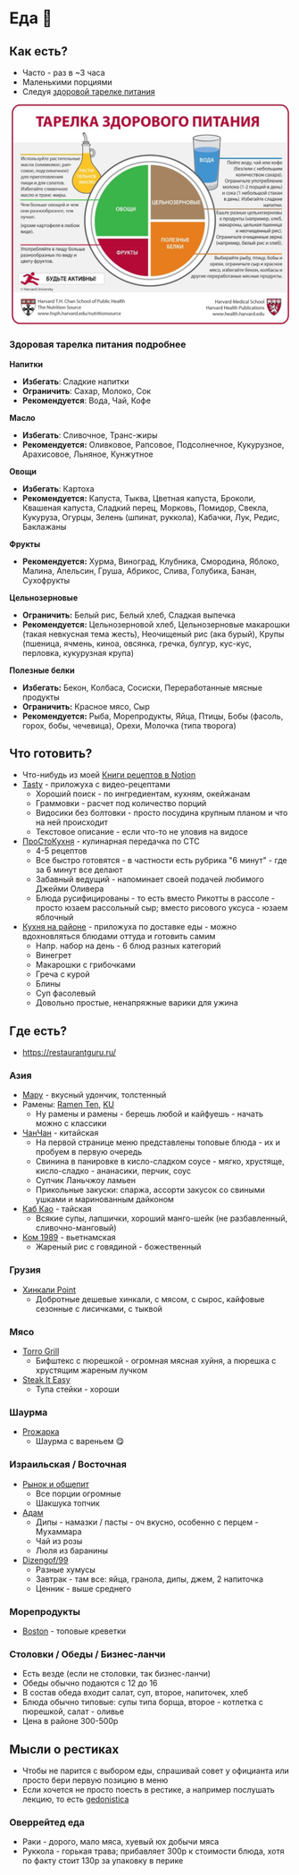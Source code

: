 # Еда 🐷

## Как есть?

- Часто - раз в ~3 часа
- Маленькими порциями
- Следуя [здоровой тарелке питания](
  https://www.hsph.harvard.edu/nutritionsource/healthy-eating-plate/translations/russian/)

![Здоровая тарелка питания](Здоровая_тарелка_питания.png)

### Здоровая тарелка питания подробнее

**Напитки**

- **Избегать**: Сладкие напитки
- **Ограничить**: Сахар, Молоко, Сок
- **Рекомендуется**: Вода, Чай, Кофе

**Масло**

- **Избегать**: Сливочное, Транс-жиры
- **Рекомендуется:** Оливковое, Рапсовое, Подсолнечное, Кукурузное, Арахисовое, Льняное, Кунжутное

**Овощи**

- **Избегать**: Картоха
- **Рекомендуется:** Капуста, Тыква, Цветная капуста, Броколи, Квашеная капуста, Сладкий перец, Морковь, Помидор,
  Свекла, Кукуруза, Огурцы, Зелень (шпинат, руккола), Кабачки, Лук, Редис, Баклажаны

**Фрукты**

- **Рекомендуется:** Хурма, Виноград, Клубника, Смородина, Яблоко, Малина, Апельсин, Груша, Абрикос, Слива, Голубика,
  Банан, Сухофрукты

**Цельнозерновые**

- **Ограничить:** Белый рис, Белый хлеб, Сладкая выпечка
- **Рекомендуется:** Цельнозерновой хлеб, Цельнозерновые макарошки (такая невкусная тема жесть), Неочищеный рис (ака
  бурый), Крупы (пшеница, ячмень, киноа, овсянка, гречка, булгур, кус-кус, перловка, кукурузная крупа)

**Полезные белки**

- **Избегать:** Бекон, Колбаса, Сосиски, Переработанные мясные продукты
- **Ограничить:** Красное мясо, Сыр
- **Рекомендуется:** Рыба, Морепродукты, Яйца, Птицы, Бобы (фасоль, горох, бобы, чечевица), Орехи, Молочка (типа
  творога)

## Что готовить?

- Что-нибудь из моей [Книги рецептов в Notion](https://potyk.notion.site/potyk/d47b6c5c807a41e2a9bb145632a20a5b)
- [Tasty](https://tasty.co/) - приложуха с видео-рецептами
    - Хороший поиск - по ингредиентам, кухням, окейжанам
    - Граммовки - расчет под количество порций
    - Видосики без болтовки - просто посудина крупным планом и что на ней происходит
    - Текстовое описание - если что-то не уловив на видосе
- [ПроСтоКухня](https://www.youtube.com/c/ПроСтокухняСТС) - кулинарная передачка по СТС
    - 4-5 рецептов
    - Все быстро готовятся - в частности есть рубрика "6 минут" - где за 6 минут все делают
    - Забавный ведущий - напоминает своей подачей любимого Джейми Оливера
    - Блюда русифицированы - то есть вместо Рикотты в рассоле - просто юзаем рассольный сыр; вместо рисового уксуса -
      юзаем яблочный
- [Кухня на районе](https://localkitchen.ru/) - приложуха по доставке еды - можно вдохновляться блюдами оттуда и
  готовить самим
    - Напр. набор на день - 6 блюд разных категорий
    - Винегрет
    - Макарошки с грибочками
    - Греча с курой
    - Блины
    - Суп фасолевый
    - Довольно простые, ненапряжные варики для ужина

## Где есть?

- https://restaurantguru.ru/

### Азия

- [Мару](https://itadaki.ru/) - вкусный удончик, толстенный
- Рамены: [Ramen Ten](https://ramenten.ru/), [KU](https://kuramen.ru/)
    - Ну рамены и рамены - берешь любой и кайфуешь - начать можно с классики
- [ЧанЧан](https://yandex.ru/maps/-/CCURfGvNgD) - китайская
    - На первой странице меню представлены топовые блюда - их и пробуем в первую очередь
    - Свинина в панировке в кисло-сладком соусе - мягко, хрустяще, кисло-сладко - ананасики, перчик, соус
    - Супчик Ланьчжоу ламьен
    - Прикольные закуски: спаржа, ассорти закусок со свиными ушками и маринованным дайконом
- [Каб Као](https://yandex.ru/maps/-/CCURfGvocA) - тайская
    - Всякие супы, лапшички, хороший манго-шейк (не разбавленный, сливочно-манговый)
- [Ком 1989](https://yandex.ru/maps/-/CCURfGUwLB) - вьетнамская
    - Жареный рис с говядиной - божественный

### Грузия

- [Хинкали Point](https://yandex.ru/maps/-/CCURfGvphB)
    - Добротные дешевые хинкали, с мясом, с сырос, кайфовые сезонные с
      лисичками, с тыквой

### Мясо

- [Torro Grill](https://yandex.ru/maps/-/CCURfGf-GB)
    - Бифштекс с пюрешкой - огромная мясная хуйня, а пюрешка с хрустящим жареным лучком
- [Steak It Easy](https://yandex.ru/maps/-/CCURfGfspA)
    - Тупа стейки - хороши

### Шаурма

- [Proжарка](https://yandex.ru/maps/-/CCURfGaAWC)
    - Шаурма с вареньем 😋

### Израильская / Восточная

- [Рынок и общепит](https://yandex.ru/maps/-/CCURfGCRwC)
    - Все порции огромные
    - Шакшука топчик
- [Адам](https://yandex.ru/maps/org/adam/61786401208/?ll=37.586922%2C55.773591&z=16)
    - Дипы - намазки / пасты - оч вкусно, особенно с перцем - Мухаммара
    - Чай из розы
    - Люля из баранины
- [Dizengof/99](https://dizengof99.com/)
    - Разные хумусы
    - Завтрак - там все: яйца, гранола, дипы, джем, 2 напиточка
    - Ценник - выше среднего

### Морепродукты

- [Boston](https://www.boston-restaurant.ru/) - топовые креветки

### Столовки / Обеды / Бизнес-ланчи

- Есть везде (если не столовки, так бизнес-ланчи)
- Обеды обычно подаются с 12 до 16
- В состав обеда входит салат, суп, второе, напиточек, хлеб
- Блюда обычно типовые: супы типа борща, второе - котлетка с пюрешкой, салат - оливье
- Цена в районе 300-500р

## Мысли о рестиках

- Чтобы не парится с выбором еды, спрашивай совет у официанта или просто бери первую позицию в меню
- Если хочется не просто поесть в рестике, а например послушать лекцию, то
  есть [gedonistica](https://www.gedonistica.ru/)

### Оверрейтед еда

- Раки - дорого, мало мяса, хуевый юх добычи мяса
- Руккола - горькая трава; прибавляет 300р к стоимости блюда, хотя по факту стоит 130р за упаковку в перике

